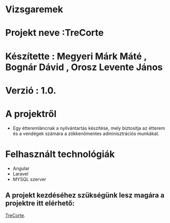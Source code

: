 

# Vizsgaremek
# Projekt neve :TreCorte
# Készítette : Megyeri Márk Máté , Bognár Dávid , Orosz Levente János
# Verzió : 1.0.

# A projektről 

* Egy étteremláncnak a nyilvántartás készítése, mely biztosítja az étterem és
a vendégek számára a zökkenőmentes adminisztrációs munkákat.


# Felhasznált technológiák 

* Angular
* Laravel
* MYSQL szerver  

## A projekt kezdéséhez szükségünk lesz magára a projektre itt elérhető:
[TreCorte](https://github.com/megyerimark/vizsgaremek_TreCorte). 
